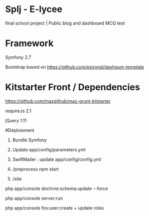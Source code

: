 # Splj - E-lycee
final school project | Public blog and dashboard MCQ test
# Framework
Symfony 2.7

Bootstrap based on https://github.com/esironal/dashgum-template

# Kitstarter Front / Dependencies 

https://github.com/mazgithub/maz-grunt-kitstarter

requireJs 2.1

jQuery 1.11

#Déploiement

1. Bundle Symfony

2. Update app/config/parameters.yml

3. SwiftMailer : update app/config/config.yml

4. /preprocess npm start

5. /site

php app/console doctrine:schema:update --force

php app/console server:run

php app/console fos:user:create + update roles









